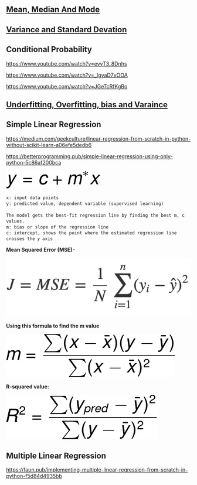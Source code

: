 ## [Mean, Median And Mode](https://www.youtube.com/watch?v=GvftKv9uctk)


## [Variance and Standard Devation](https://www.youtube.com/watch?v=1E7NU-uWalY)


## Conditional Probability

https://www.youtube.com/watch?v=evyT3_8Dnhs

https://www.youtube.com/watch?v=_IgyaD7vOOA

https://www.youtube.com/watch?v=JGeTcRfKgBo


## [Underfitting, Overfitting, bias and Varaince](https://www.youtube.com/watch?v=_cdWpxqLbI0)



## Simple Linear Regression

https://medium.com/geekculture/linear-regression-from-scratch-in-python-without-scikit-learn-a06efe5dedb6

https://betterprogramming.pub/simple-linear-regression-using-only-python-5c86af200bca

![Alt text](images/image.png)

    x: input data points
    y: predicted value, dependent variable (supervised learning)

    The model gets the best-fit regression line by finding the best m, c values.
    m: bias or slope of the regression line
    c: intercept, shows the point where the estimated regression line crosses the 𝑦 axis



**Mean Squared Error (MSE)-**

![Alt text](images/image-1.png)

**Using this formula to find the m value**

![Alt text](images/image-2.png)

**R-squared value:**

![Alt text](images/image-3.png)


## Multiple Linear Regression

https://faun.pub/implementing-multiple-linear-regression-from-scratch-in-python-f5d84d4935bb
